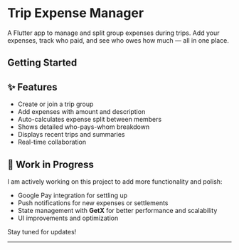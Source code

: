 # Trip Expense Manager

A Flutter app to manage and split group expenses during trips. Add your expenses, track who paid, and see who owes how much — all in one place.

## Getting Started

## ✨ Features

- Create or join a trip group
- Add expenses with amount and description
- Auto-calculates expense split between members
- Shows detailed who-pays-whom breakdown
- Displays recent trips and summaries
- Real-time collaboration

## 🚧 Work in Progress

I am actively working on this project to add more functionality and polish:

- Google Pay integration for settling up
- Push notifications for new expenses or settlements
- State management with **GetX** for better performance and scalability
- UI improvements and optimization

Stay tuned for updates!



---
